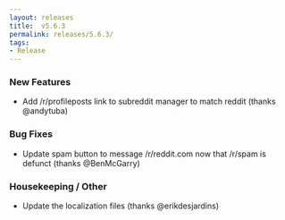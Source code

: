 ```yaml
---
layout: releases
title:  v5.6.3
permalink: releases/5.6.3/
tags:
- Release
---
```


### New Features

- Add /r/profileposts link to subreddit manager to match reddit (thanks @andytuba)

### Bug Fixes

- Update spam button to message /r/reddit.com now that /r/spam is defunct (thanks @BenMcGarry)

### Housekeeping / Other

- Update the localization files (thanks @erikdesjardins)
